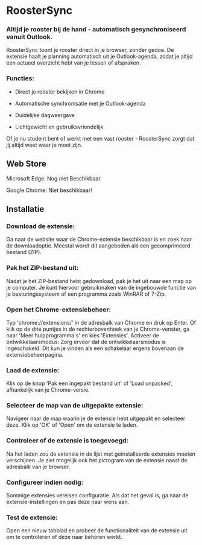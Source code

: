 # RoosterSync
### Altijd je rooster bij de hand - automatisch gesynchroniseerd vanuit Outlook.
RoosterSync toont je rooster direct in je browser, zonder gedoe. De extensie haalt je planning automatisch uit je Outlook-agenda, zodat je altijd een actueel overzicht hebt van je lessen of afspraken.

### Functies:

- Direct je rooster bekijken in Chrome

- Automatische synchronisatie met je Outlook-agenda

- Duidelijke dagweergave

- Lichtgewicht en gebruiksvriendelijk

Of je nu student bent of werkt met een vast rooster - RoosterSync zorgt dat jij altijd weet waar je moet zijn.

## Web Store
Microsoft Edge:    Nog niet Beschikbaar.

Google Chrome:     Niet beschikbaar!
## Installatie
### Download de extensie:
Ga naar de website waar de Chrome-extensie beschikbaar is en zoek naar de downloadoptie. Meestal wordt dit aangeboden als een gecomprimeerd bestand (ZIP).

### Pak het ZIP-bestand uit:
Nadat je het ZIP-bestand hebt gedownload, pak je het uit naar een map op je computer. Je kunt hiervoor gebruikmaken van de ingebouwde functie van je besturingssysteem of een programma zoals WinRAR of 7-Zip.

### Open het Chrome-extensiebeheer:
Typ 'chrome://extensions/' in de adresbalk van Chrome en druk op Enter.
Of klik op de drie puntjes in de rechterbovenhoek van je Chrome-venster, ga naar 'Meer hulpprogramma's' en kies 'Extensies'.
Activeer de ontwikkelaarsmodus:
Zorg ervoor dat de ontwikkelaarsmodus is ingeschakeld. Dit kun je vinden als een schakelaar ergens bovenaan de extensiebeheerpagina.

### Laad de extensie:
Klik op de knop 'Pak een ingepakt bestand uit' of 'Load unpacked', afhankelijk van je Chrome-versie.

### Selecteer de map van de uitgepakte extensie:
Navigeer naar de map waarin je de extensie hebt uitgepakt en selecteer deze. Klik op 'OK' of 'Open' om de extensie te laden.

### Controleer of de extensie is toegevoegd:
Na het laden zou de extensie in de lijst met geïnstalleerde extensies moeten verschijnen. Je ziet mogelijk ook het pictogram van de extensie naast de adresbalk van je browser.

### Configureer indien nodig:
Sommige extensies vereisen configuratie. Als dat het geval is, ga naar de extensie-instellingen en pas deze naar wens aan.

### Test de extensie:
Open een nieuw tabblad en probeer de functionaliteit van de extensie uit om te controleren of deze naar behoren werkt.
